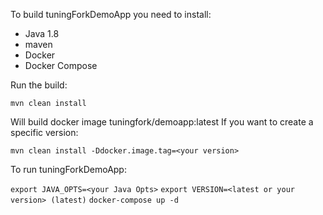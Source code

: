 To build tuningForkDemoApp you need to install:
- Java 1.8
- maven
- Docker
- Docker Compose

Run the build:

```mvn clean install```

Will build docker image tuningfork/demoapp:latest
If you want to create a specific version:

```mvn clean install -Ddocker.image.tag=<your version>```

To run tuningForkDemoApp:

```export JAVA_OPTS=<your Java Opts>```
```export VERSION=<latest or your version> (latest)``` 
```docker-compose up -d```
